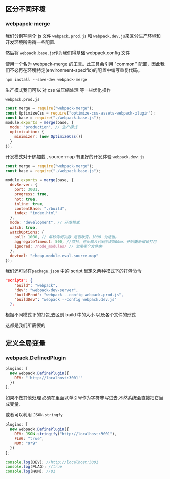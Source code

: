 ## 区分不同环境

### webpapck-merge

我们分别写两个 js 文件 `webpack.prod.js` 和 `webpack.dev.js`来区分生产环境和开发环境所需得一些配置.

然后将 `webpack.base.js`作为我们得基础 webpack.config 文件

使用一个名为 webpack-merge 的工具。此工具会引用 "common" 配置，因此我们不必再在环境特定(environment-specific)的配置中编写重复代码。

`npm install --save-dev webpack-merge`

生产模式我们可以 对 css 做压缩处理 等一些优化操作

`webpack.prod.js`

```javascript
const merge = require("webpack-merge");
const OptimizeCss = require("optimize-css-assets-webpack-plugin");
const base = require("./webpack.base.js");
module.exports = merge(base, {
  mode: "production", // 生产模式
  optimization: {
    minimizer: [new OptimizeCss()]
  }
});
```

开发模式对于热加载 , source-map 有更好的开发体验
`webpack.dev.js`

```javascript
const merge = require("webpack-merge");
const base = require("./webpack.base.js");

module.exports = merge(base, {
  devServer: {
    port: 3001,
    progress: true,
    hot: true,
    inline: true,
    contentBase: "./build",
    index: "index.html"
  },
  mode: "development", // 开发模式
  watch: true,
  watchOptions: {
    poll: 1000, // 每秒询问次数 是否改变。1000 为适当。
    aggregateTimeout: 500, //防抖，停止输入代码后的500ms 开始重新编译打包
    ignored: /node_modules/ // 忽略哪个文件夹
  },
  devtool: "cheap-module-eval-source-map"
});
```

我们还可以在`package.json` 中的 script 里定义两种模式下的打包命令

```json
"scripts": {
    "build": "webpack",
    "dev": "webpack-dev-server",
    "buildProd": "webpack --config webpack.prod.js",
    "buildDev": "webpack --config webpack.dev.js"
  },
```

根据不同模式下的打包,去区别 build 中的大小 以及各个文件的形式

这都是我们所需要的

## 定义全局变量

### webpack.DefinedPlugin

```javascript
plugins: [
  new webpack.DefinePlugin({
    DEV: "'http://localhost:3001'"
  })
];
```

如果不做其他处理 必须在里面以单引号作为字符串写进去,不然系统会直接把它当成变量.

或者可以利用 `JSON.stringfy`

```javascript
plugins: [
  new webpack.DefinePlugin({
    DEV: JSON.stringify("http://localhost:3001"),
    FLAG: "true",
    NUM: "9*9"
  })
];
```

```javascript
console.log(DEV); //http://localhost:3001
console.log(FLAG); //true
console.log(NUM); //81
```
